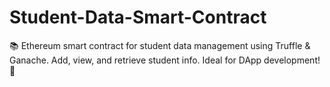 # Student-Data-Smart-Contract
📚 Ethereum smart contract for student data management using Truffle &amp; Ganache. Add, view, and retrieve student info. Ideal for DApp development! 🚀
